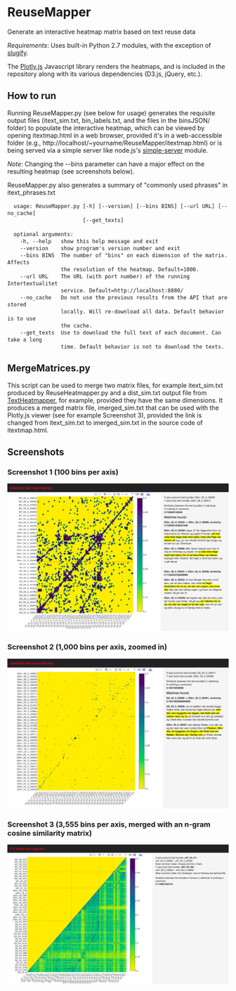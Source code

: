 # ReuseMapper
Generate an interactive heatmap matrix based on text reuse data

*Requirements*: Uses built-in Python 2.7 modules, with the exception of [slugify](https://github.com/un33k/python-slugify).

The [Plotly.js](https://plot.ly/javascript/) Javascript library renders the heatmaps, and is included in the repository along with its various dependencies (D3.js, jQuery, etc.).

## How to run

Running ReuseMapper.py (see below for usage) generates the requisite output files (itext_sim.txt, bin_labels.txt, and the files in the binsJSON/ folder) to populate the interactive heatmap, which can be viewed by opening itextmap.html in a web browser, provided it's in a web-accessible folder (e.g., http://localhost/~yourname/ReuseMapper/itextmap.html) or is being served via a simple server like node.js's [simple-server](https://www.npmjs.com/package/simple-server) module.

*Note*: Changing the --bins parameter can have a major effect on the resulting heatmap (see screenshots below).

ReuseMapper.py also generates a summary of "commonly used phrases" in itext_phrases.txt

```
  usage: ReuseMapper.py [-h] [--version] [--bins BINS] [--url URL] [--no_cache]
                        [--get_texts]

  optional arguments:
    -h, --help   show this help message and exit
    --version    show program's version number and exit
    --bins BINS  The number of "bins" on each dimension of the matrix. Affects
                 the resolution of the heatmap. Default=1000.
    --url URL    The URL (with port number) of the running Intertextualitet
                 service. Default=http://localhost:8080/
    --no_cache   Do not use the previous results from the API that are stored
                 locally. Will re-download all data. Default behavior is to use
                 the cache.
    --get_texts  Use to download the full text of each document. Can take a long
                 time. Default behavior is not to download the texts.
```

## MergeMatrices.py

This script can be used to merge two matrix files, for example itext_sim.txt produced by ReuseHeatmapper.py and a dist_sim.txt output file from [TextHeatmapper](https://github.com/UCLALibLab/text-heatmapper), for example, provided they have the same dimensions. It produces a merged matrix file, imerged_sim.txt that can be used with the Plotly.js viewer (see for example Screenshot 3), provided the link is changed from itext_sim.txt to imerged_sim.txt in the source code of itextmap.html.

## Screenshots

### Screenshot 1 (100 bins per axis)
![Screenshot 1](https://github.com/broadwell/ReuseMapper/blob/master/screenshots/100bins.png)

### Screenshot 2 (1,000 bins per axis, zoomed in)
![Screenshot 2](https://github.com/broadwell/ReuseMapper/blob/master/screenshots/1000bins_zoomed.png)

### Screenshot 3 (3,555 bins per axis, merged with an n-gram cosine similarity matrix)
![Screenshot 3](https://github.com/broadwell/ReuseMapper/blob/master/screenshots/3555bins_merged.png)
